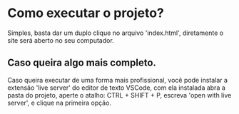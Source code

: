 # Como executar o projeto?

Simples, basta dar um duplo clique no arquivo 'index.html', diretamente o site será aberto no seu computador.

## Caso queira algo mais completo.

Caso queira executar de uma forma mais profissional, você pode instalar a extensão 'live server' do editor de texto VSCode, com ela instalada abra a pasta do projeto, aperte o atalho: CTRL + SHIFT + P, escreva 'open with live server', e clique na primeira opção.
